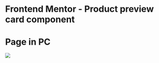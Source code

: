 # Frontend Mentor - Product preview card component
# Page in PC

![](https://github.com/RohyllerP/product-preview-card/images/created-pc.png)
